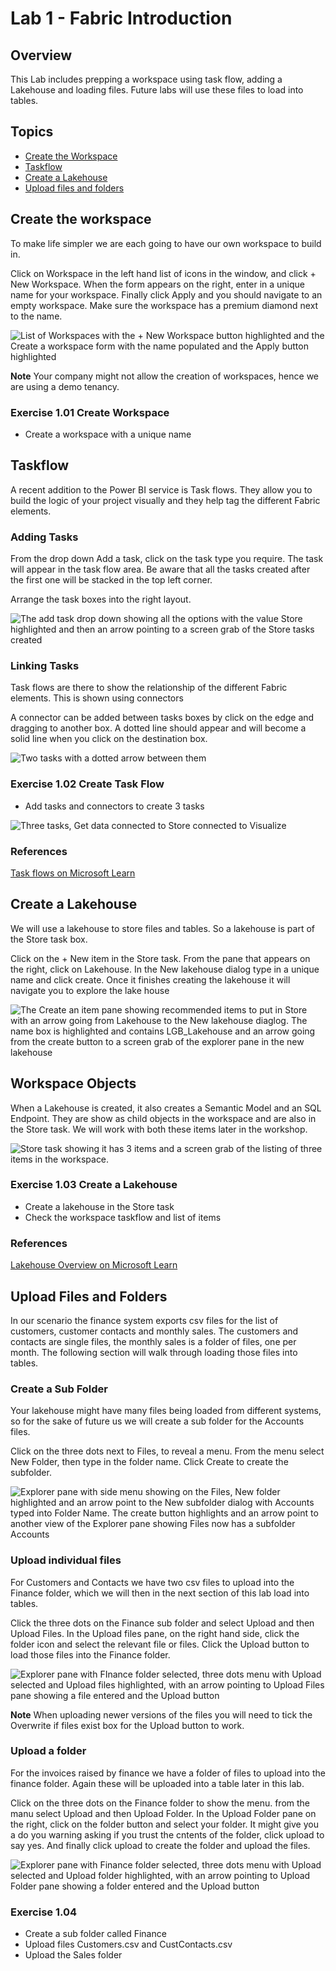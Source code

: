 # Lab 1 - Fabric Introduction

## Overview

This Lab includes prepping a workspace using task flow, adding a Lakehouse and loading files. Future labs will use these files to load into tables.

## Topics

* [Create the Workspace](#create-the-workspace)
* [Taskflow](#taskflow)
* [Create a Lakehouse](#create-a-lakehouse)
* [Upload files and folders](#upload-files)

## Create the workspace

To make life simpler we are each going to have our own workspace to build in.

Click on Workspace in the left hand list of icons in the window, and click + New Workspace. When the form appears on the right, enter in a unique name for your workspace. Finally click Apply and you should navigate to an empty workspace. Make sure the workspace has a premium diamond next to the name.

![List of Workspaces with the + New Workspace button highlighted and the Create a workspace form with the name populated and the Apply button highlighted](<Images/Lab 01/2024-08-02_15-56-06.png>)

**Note** Your company might not allow the creation of workspaces, hence we are using a demo tenancy.

### Exercise 1.01 Create Workspace

* Create a workspace with a unique name

## Taskflow

A recent addition to the Power BI service is Task flows. They allow you to build the logic of your project visually and they help tag the different Fabric elements.

### Adding Tasks

From the drop down Add a task, click on the task type you require. The task will appear in the task flow area. Be aware that all the tasks created after the first one will be stacked in the top left corner.

Arrange the task boxes into the right layout.

![The add task drop down showing all the options with the value Store highlighted and then an arrow pointing to a screen grab of the Store tasks created ](<Images/Lab 01/2024-08-02_16-29-26.png>)

### Linking Tasks

Task flows are there to show the relationship of the different Fabric elements. This is shown using connectors

A connector can be added between tasks boxes by click on the edge and dragging to another box. A dotted line should appear and will become a solid line when you click on the destination box.

![Two tasks with a dotted arrow between them](<Images/Lab 01/2024-08-02_16-44-13.png>)

### Exercise 1.02 Create Task Flow

* Add tasks and connectors to create 3 tasks

![Three tasks, Get data connected to Store connected to Visualize](<Images/Lab 01/2024-08-02_16-50-50.png>)

### References

[Task flows on Microsoft Learn](https://learn.microsoft.com/en-us/fabric/get-started/task-flow-overview?wt.mc_id=DX-MVP-5003563)

## Create a Lakehouse

We will use a lakehouse to store files and tables. So a lakehouse is part of the Store task box.

Click on the + New item in the Store task. From the pane that appears on the right, click on Lakehouse. In the New lakehouse dialog type in a unique name and click create. Once it finishes creating the lakehouse it will navigate you to explore the lake house

![The Create an item pane showing recommended items to put in Store with an arrow going from Lakehouse to the New lakehouse diaglog. The name box is highlighted and contains LGB_Lakehouse and an arrow going from the create button to a screen grab of the explorer pane in the new lakehouse](<Images/Lab 01/2024-08-02_17-00-49.png>)

## Workspace Objects

When a Lakehouse is created, it also creates a Semantic Model and an SQL Endpoint. They are show as child objects in the workspace and are also in the Store task. We will work with both these items later in the workshop.

![Store task showing it has 3 items and a screen grab of the listing of three items in the workspace.](<Images/Lab 01/2024-08-06_10-00-33.png>)

### Exercise 1.03 Create a Lakehouse

* Create a lakehouse in the Store task
* Check the workspace taskflow and list of items

### References

[Lakehouse Overview on Microsoft Learn](https://learn.microsoft.com/en-us/fabric/data-engineering/lakehouse-overview?wt.mc_id=DX-MVP-5003563)

## Upload Files and Folders

In our scenario the finance system exports csv files for the list of customers, customer contacts and monthly sales. The customers and contacts are single files, the monthly sales is a folder of files, one per month. The following section will walk through loading those files into tables.

### Create a Sub Folder
Your lakehouse might have many files being loaded from different systems, so for the sake of future us we will create a sub folder for the Accounts files.

Click on the three dots next to Files, to reveal a menu. From the menu select New Folder, then type in the folder name. Click Create to create the subfolder.

![Explorer pane with side menu showing on the Files, New folder highlighted and an arrow point to the New subfolder dialog with Accounts typed into Folder Name. The create button highlights and an arrow point to another view of the Explorer pane showing Files now has a subfolder Accounts](<Images/Lab 01/2024-08-02_17-17-34.png>)

### Upload individual files
For Customers and Contacts we have two csv files to upload into the Finance folder, which we will then in the next section of this lab load into tables.

Click the three dots on the Finance sub folder and select Upload and then Upload Files. In the Upload files pane, on the right hand side, click the folder icon and select the relevant file or files. Click the Upload button to load those files into the Finance folder.

![Explorer pane with FInance folder selected, three dots menu with Upload selected and Upload files highlighted, with an arrow pointing to Upload Files pane showing a file entered and the Upload button](<Images/Lab 01/2024-08-05_13-31-24.png>)

**Note** When uploading newer versions of the files you will need to tick the Overwrite if files exist box for the Upload button to work.

### Upload a folder

For the invoices raised by finance we have a folder of files to upload into the finance folder. Again these will be uploaded into a table later in this lab.

Click on the three dots on the Finance folder to show the menu. from the manu select Upload and then Upload Folder. In the Upload Folder pane on the right, click on the folder button and select your folder. It might give you a do you warning asking if you trust the cntents of the folder, click upload to say yes. And finally click upload to create the folder and upload the files.

![Explorer pane with Finance folder selected, three dots menu with Upload selected and Upload folder highlighted, with an arrow pointing to Upload Folder pane showing a folder entered and the Upload button](<Images/Lab 01/2024-08-06_09-20-15.png>)

### Exercise 1.04

* Create a sub folder called Finance
* Upload files Customers.csv and CustContacts.csv
* Upload the Sales folder

